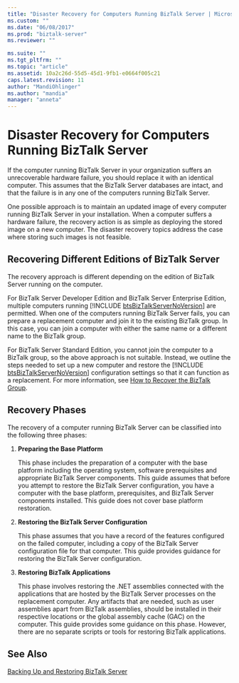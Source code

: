 ```yaml
---
title: "Disaster Recovery for Computers Running BizTalk Server | Microsoft Docs"
ms.custom: ""
ms.date: "06/08/2017"
ms.prod: "biztalk-server"
ms.reviewer: ""

ms.suite: ""
ms.tgt_pltfrm: ""
ms.topic: "article"
ms.assetid: 10a2c26d-55d5-45d1-9fb1-e0664f005c21
caps.latest.revision: 11
author: "MandiOhlinger"
ms.author: "mandia"
manager: "anneta"
---
```

# Disaster Recovery for Computers Running BizTalk Server
If the computer running BizTalk Server in your organization suffers an unrecoverable hardware failure, you should replace it with an identical computer. This assumes that the BizTalk Server databases are intact, and that the failure is in any one of the computers running BizTalk Server.  
  
 One possible approach is to maintain an updated image of every computer running BizTalk Server in your installation. When a computer suffers a hardware failure, the recovery action is as simple as deploying the stored image on a new computer. The disaster recovery topics address the case where storing such images is not feasible.  
## Recovering Different Editions of BizTalk Server  
 The recovery approach is different depending on the edition of BizTalk Server running on the computer.  
  
 For BizTalk Server Developer Edition and BizTalk Server Enterprise Edition, multiple computers running [!INCLUDE [btsBizTalkServerNoVersion](../includes/btsbiztalkservernoversion-md.md)] are permitted. When one of the computers running BizTalk Server fails, you can prepare a replacement computer and join it to the existing BizTalk group. In this case, you can join a computer with either the same name or a different name to the BizTalk group.  
  
 For BizTalk Server Standard Edition, you cannot join the computer to a BizTalk group, so the above approach is not suitable. Instead, we outline the steps needed to set up a new computer and restore the [!INCLUDE [btsBizTalkServerNoVersion](../includes/btsbiztalkservernoversion-md.md)] configuration settings so that it can function as a replacement. For more information, see [How to Recover the BizTalk Group](../core/how-to-recover-the-biztalk-group.md).  
  
## Recovery Phases  
 The recovery of a computer running BizTalk Server can be classified into the following three phases:  
  
1.  **Preparing the Base Platform**  
  
     This phase includes the preparation of a computer with the base platform including the operating system, software prerequisites and appropriate BizTalk Server components. This guide assumes that before you attempt to restore the BizTalk Server configuration, you have a computer with the base platform, prerequisites, and BizTalk Server components installed. This guide does not cover base platform restoration.  
  
2.  **Restoring the BizTalk Server Configuration**  
  
     This phase assumes that you have a record of the features configured on the failed computer, including a copy of the BizTalk Server configuration file for that computer. This guide provides guidance for restoring the BizTalk Server configuration.  
  
3.  **Restoring BizTalk Applications**  
  
     This phase involves restoring the .NET assemblies connected with the applications that are hosted by the BizTalk Server processes on the replacement computer. Any artifacts that are needed, such as user assemblies apart from BizTalk assemblies, should be installed in their respective locations or the global assembly cache (GAC) on the computer. This guide provides some guidance on this phase. However, there are no separate scripts or tools for restoring BizTalk applications.  
  
## See Also  
 [Backing Up and Restoring BizTalk Server](../core/backing-up-and-restoring-biztalk-server.md)